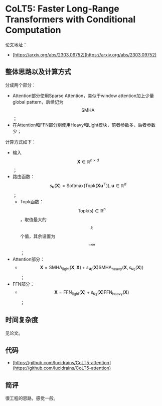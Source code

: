 # CoLT5: Faster Long-Range Transformers with Conditional Computation

论文地址：

- [https://arxiv.org/abs/2303.09752](https://arxiv.org/abs/2303.09752)



## 整体思路以及计算方式

分成两个部分：

- Attention部分使用Sparse Attention，类似于window attention加上少量global pattern，后续记为$$\mathrm{SMHA}$$；
- 在Attention和FFN部分别使用Heavy和Light模块，前者参数多，后者参数少；

计算方式如下：

- 输入$$\mathbf X\in \mathbb R^{n\times d}$$；
- 路由函数：$$s_{\mathbf u}(\mathbf X) = \mathrm{Softmax}(\mathrm {Topk} (\mathbf X \mathbf u^{\top})), \mathbf u \in \mathbb R^d$$；
  - Topk函数：$$\mathrm{Topk}(\mathrm{s})\in \mathbb R^n$$，取值最大的$$k$$个值，其余设置为$$-\infty$$；
- Attention部分：
  - $$\mathbf X= \mathrm{SMHA}_{\mathrm {light}}(\mathbf X, \mathbf X) +  s_{\mathbf u_1} (\mathbf X)\mathrm{SMHA}_{\mathrm {heavy}}(\mathbf X, s_{\mathbf u_2} (\mathbf X))$$；
- FFN部分：
  - $$\mathbf X= \mathrm{FFN}_{\mathrm {light}}(\mathbf X) +  s_{\mathbf u_3} (\mathbf X)\mathrm{FFN}_{\mathrm {heavy}}(\mathbf X)$$；



## 时间复杂度

见论文。



## 代码

- [https://github.com/lucidrains/CoLT5-attention](https://github.com/lucidrains/CoLT5-attention)



## 简评

很工程的思路，感觉一般。
